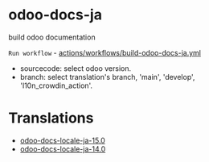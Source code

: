 # odoo-docs-ja
build odoo documentation

`Run workflow` - [actions/workflows/build-odoo-docs-ja.yml](https://github.com/iroha-one/odoo-docs-ja/actions/workflows/build-odoo-docs-ja.yml)

- sourcecode: select odoo version.
- branch: select translation's branch, 'main', 'develop', 'l10n_crowdin_action'.

# Translations

- [odoo-docs-locale-ja-15.0](https://github.com/iroha-one/odoo-docs-locale-ja-15.0)
- [odoo-docs-locale-ja-14.0](https://github.com/iroha-one/odoo-docs-locale-ja-14.0)
